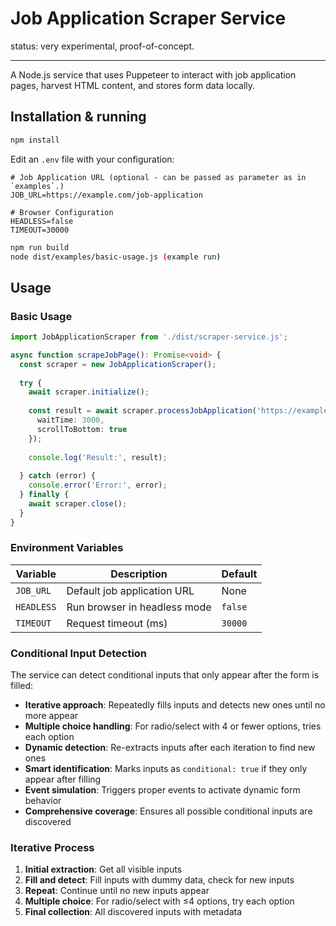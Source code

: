 # Job Application Scraper Service

status: very experimental, proof-of-concept.

---

A Node.js service that uses Puppeteer to interact with job application pages, harvest HTML content, and stores form data locally.

## Installation & running


```bash
npm install
```

Edit an `.env` file with your configuration:
```env
# Job Application URL (optional - can be passed as parameter as in `examples`.)
JOB_URL=https://example.com/job-application

# Browser Configuration
HEADLESS=false
TIMEOUT=30000
```

```bash
npm run build
node dist/examples/basic-usage.js (example run)
```

## Usage

### Basic Usage

```typescript
import JobApplicationScraper from './dist/scraper-service.js';

async function scrapeJobPage(): Promise<void> {
  const scraper = new JobApplicationScraper();
  
  try {
    await scraper.initialize();
    
    const result = await scraper.processJobApplication('https://example.com/job-application', {
      waitTime: 3000,
      scrollToBottom: true
    });
    
    console.log('Result:', result);
    
  } catch (error) {
    console.error('Error:', error);
  } finally {
    await scraper.close();
  }
}
```

### Environment Variables

| Variable | Description | Default |
|----------|-------------|---------|
| `JOB_URL` | Default job application URL | None |
| `HEADLESS` | Run browser in headless mode | `false` |
| `TIMEOUT` | Request timeout (ms) | `30000` |


### Conditional Input Detection

The service can detect conditional inputs that only appear after the form is filled:

- **Iterative approach**: Repeatedly fills inputs and detects new ones until no more appear
- **Multiple choice handling**: For radio/select with 4 or fewer options, tries each option
- **Dynamic detection**: Re-extracts inputs after each iteration to find new ones
- **Smart identification**: Marks inputs as `conditional: true` if they only appear after filling
- **Event simulation**: Triggers proper events to activate dynamic form behavior
- **Comprehensive coverage**: Ensures all possible conditional inputs are discovered

### Iterative Process

1. **Initial extraction**: Get all visible inputs
2. **Fill and detect**: Fill inputs with dummy data, check for new inputs
3. **Repeat**: Continue until no new inputs appear
4. **Multiple choice**: For radio/select with ≤4 options, try each option
5. **Final collection**: All discovered inputs with metadata
